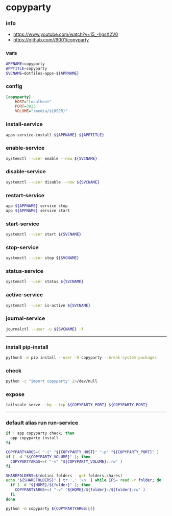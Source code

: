 # copyparty

### info

  - https://www.youtube.com/watch?v=15_-hgsX2V0
  - https://github.com//9001/copyparty


### vars
```sh
APPNAME=copyparty
APPTITLE=copyparty
SVCNAME=dotfiles-apps-${APPNAME}
```

### config

```ini
[copyparty]
    HOST="localhost"
    PORT=3923
    VOLUME="/media/${USER}"
```

### install-service
```sh
apps-service-install ${APPNAME} ${APPTITLE}
```

### enable-service
```sh
systemctl --user enable --now ${SVCNAME}
```

### disable-service
```sh
systemctl --user disable --now ${SVCNAME}
```

### restart-service
```sh
app ${APPNAME} service stop
app ${APPNAME} service start
```

### start-service
```sh
systemctl --user start ${SVCNAME}
```

### stop-service
```sh
systemctl --user stop ${SVCNAME}
```

### status-service
```sh
systemctl --user status ${SVCNAME}
```

### active-service
```sh
systemctl --user is-active ${SVCNAME}
```

### journal-service
```sh
journalctl --user -u ${SVCNAME} -f
```

---

### install pip-install
```sh
python3 -m pip install --user -U copyparty --break-system-packages
```

### check
```sh
python -c "import copyparty" 2>/dev/null
```

### expose
```sh
tailscale serve --bg --tcp ${COPYPARTY_PORT} ${COPYPARTY_PORT}
```

---

### default alias run run-service
```sh evaluate
if ! app copyparty check; then
  app copyparty install
fi

COPYPARTYARGS=( "-i" "${COPYPARTY_HOST}" "-p" "${COPYPARTY_PORT}" )
if [ -d "${COPYPARTY_VOLUME}" ]; then
  COPYPARTYARGS+=( "-v" "${COPYPARTY_VOLUME}::rw" )
fi

SHAREFOLDERS=$(dotini folders --get folders.shares)
echo "${SHAREFOLDERS}" | tr ',' '\n' | while IFS= read -r folder; do
  if [ -d "${HOME}/${folder}" ]; then
    COPYPARTYARGS+=( "-v" "${HOME}/${folder}:/${folder}:rw" )
  fi
done

python -m copyparty ${COPYPARTYARGS[@]}
```
